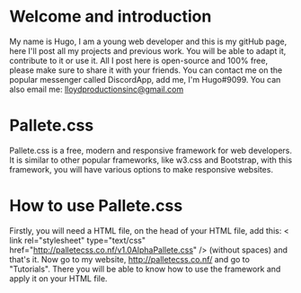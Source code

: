 # Welcome and introduction
My name is Hugo, I am a young web developer and this is my gitHub page, here I'll post all my projects and previous work. You will be able to adapt it, contribute to it or use it. All I post here is open-source and 100% free, please make sure to share it with your friends.
You can contact me on the popular messenger called DiscordApp, add me, I'm Hugo#9099. You can also email me: lloydproductionsinc@gmail.com
# Pallete.css
Pallete.css is a free, modern and responsive framework for web developers. It is similar to other popular frameworks, like w3.css and Bootstrap, with this framework, you will have various options to make responsive websites. 
# How to use Pallete.css
Firstly, you will need a HTML file, on the head of your HTML file, add this: < link rel="stylesheet" type="text/css" href="http://palletecss.co.nf/v1.0AlphaPallete.css" /> (without spaces) and that's it. Now go to my website, http://palletecss.co.nf/ and go to "Tutorials". There you will be able to know how to use the framework and apply it on your HTML file.

